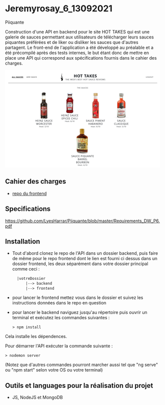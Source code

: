 # Jeremyrosay_6_13092021

Piiquante

Construction d'une API en backend pour le site HOT TAKES qui est une galerie de sauces permettant aux utilisateurs de télécharger leurs sauces piquantes préférées et de liker ou disliker les sauces que d'autres partagent. Le front-end de l'application a été développé au préalable et a été précompilé après des tests internes, le but étant donc de mettre en place une API qui correspond aux spécifications fournis dans le cahier des charges.

![desktop hot takes](Screenshot.png)

## Cahier des charges

- [repo du frontend](https://github.com/OpenClassrooms-Student-Center/Web-Developer-P6)

## Specifications

https://github.com/LyesHarrar/Piiquante/blob/master/Requirements_DW_P6.pdf

## Installation

- Tout d'abord clonez le repo de l'API dans un dossier backend, puis faire de même pour le repo frontend dont le lien est fourni ci dessus dans un dossier frontend, les deux séparément dans votre dossier principal comme ceci :

        |votreDossier
            |--> backend
            |--> frontend

- pour lancer le frontend mettez vous dans le dossier et suivez les instructions données dans le repo en question
- pour lancer le backend naviguez jusqu'au répertoire puis ouvrir un terminal et exécutez les commandes suivantes :

      > npm install

Cela installe les dépendences.

Pour démarrer l'API exécuter la commande suivante :

    > nodemon server

(Notez que d'autres commandes pourront marcher aussi tel que "ng serve" ou "npm start" selon votre OS ou votre terminal)

## Outils et languages pour la réalisation du projet

- JS, NodeJS et MongoDB
